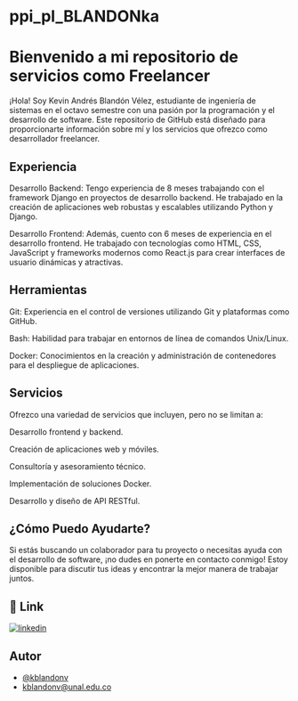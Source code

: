 # ppi_pl_BLANDONka

# Bienvenido a mi repositorio de servicios como Freelancer

¡Hola! Soy Kevin Andrés Blandón Vélez, estudiante de ingeniería de sistemas en el octavo semestre con una pasión por la programación y el desarrollo de software. Este repositorio de GitHub está diseñado para proporcionarte información sobre mí y los servicios que ofrezco como desarrollador freelancer.


## Experiencia

Desarrollo Backend: Tengo experiencia de 8 meses trabajando con el framework Django en proyectos de desarrollo backend. He trabajado en la creación de aplicaciones web robustas y escalables utilizando Python y Django.

Desarrollo Frontend: Además, cuento con 6 meses de experiencia en el desarrollo frontend. He trabajado con tecnologías como HTML, CSS, JavaScript y frameworks modernos como React.js para crear interfaces de usuario dinámicas y atractivas.
## Herramientas
Git: Experiencia en el control de versiones utilizando Git y plataformas como GitHub.

Bash: Habilidad para trabajar en entornos de línea de comandos Unix/Linux.

Docker: Conocimientos en la creación y administración de contenedores para el despliegue de aplicaciones.


## Servicios
Ofrezco una variedad de servicios que incluyen, pero no se limitan a:

Desarrollo frontend y backend.

Creación de aplicaciones web y móviles.

Consultoría y asesoramiento técnico.

Implementación de soluciones Docker.

Desarrollo y diseño de API RESTful.


## ¿Cómo Puedo Ayudarte?

Si estás buscando un colaborador para tu proyecto o necesitas ayuda con el desarrollo de software, ¡no dudes en ponerte en contacto conmigo! Estoy disponible para discutir tus ideas y encontrar la mejor manera de trabajar juntos.
## 🔗 Link
[![linkedin](https://img.shields.io/badge/linkedin-0A66C2?style=for-the-badge&logo=linkedin&logoColor=white)](https://www.linkedin.com/in/kblandonv/)


## Autor

- [@kblandonv](https://www.github.com/kblandonv)
- kblandonv@unal.edu.co

